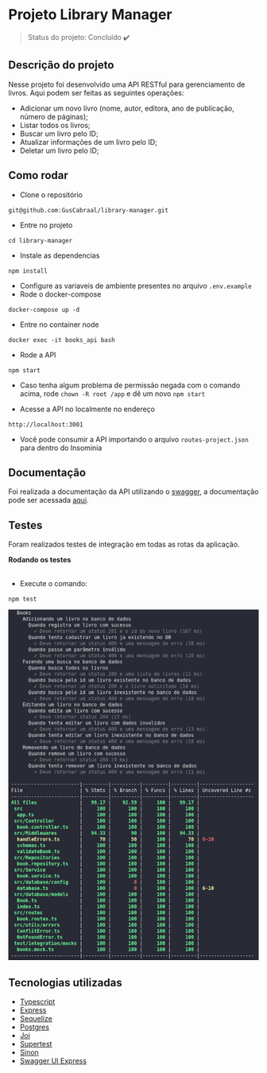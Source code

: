 # Projeto Library Manager

> Status do projeto: Concluído :heavy_check_mark:

## Descrição do projeto

Nesse projeto foi desenvolvido uma API RESTful para gerenciamento de livros. Aqui podem ser feitas as seguintes operações:

- Adicionar um novo livro (nome, autor, editora, ano de publicação, número de páginas);
- Listar todos os livros;
- Buscar um livro pelo ID;
- Atualizar informações de um livro pelo ID;
- Deletar um livro pelo ID;

## Como rodar

- Clone o repositório 
```
git@github.com:GusCabraal/library-manager.git
```
- Entre no projeto
```
cd library-manager
```
- Instale as dependencias 
```
npm install
```
- Configure as variaveis de ambiente presentes no arquivo `.env.example`
- Rode o docker-compose
```
docker-compose up -d
```
- Entre no container node
```
docker exec -it books_api bash
```
- Rode a API
```
npm start
```
* Caso tenha algum problema de permissão negada com o comando acima, rode `chown -R root /app` e dê um novo `npm start`
- Acesse a API no localmente no endereço 
```
http://localhost:3001
```
- Você pode consumir a API importando o arquivo `routes-project.json` para dentro do Insominia

## Documentação

Foi realizada a documentação da API utilizando o [swagger](https://swagger.io/), a documentação pode ser acessada [aqui](https://library-manager-production.up.railway.app/api-docs).


## Testes
Foram realizados testes de integração em todas as rotas da aplicação.

<summary><strong> Rodando os testes </strong></summary><br />

- Execute o comando:
 ```
 npm test
 ```

![cobertura_de_testes](testes.png)



## Tecnologias utilizadas

- [Typescript](https://www.typescriptlang.org/)
- [Express](http://expressjs.com/)
- [Sequelize](https://sequelize.org/docs/v6/)
- [Postgres](https://www.npmjs.com/package/postgres)
- [Joi](https://www.npmjs.com/package/joi)
- [Supertest](https://www.npmjs.com/package/supertest)
- [Sinon](https://www.npmjs.com/package/sinon)
- [Swagger UI Express](https://www.npmjs.com/package/swagger-ui-express)
